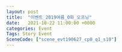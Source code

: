 ```yaml
---
layout: post
title:  "이벤트_2019여름_0화_오프닝"
date:   2021-10-22 11:00:00 +0000
categories: Event
Tags: Story Event
SceneCode: ["scene_evt190627_cp0_q1_s10"]
---
```

